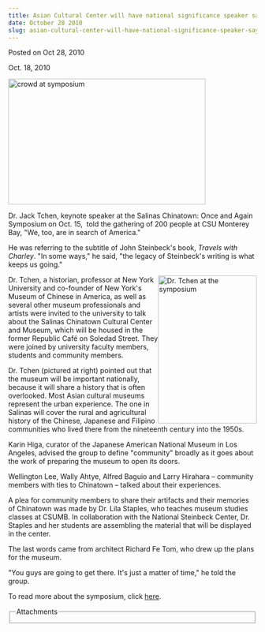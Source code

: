 ```yaml
---
title: Asian Cultural Center will have national significance speaker says
date: October 28 2010
slug: asian-cultural-center-will-have-national-significance-speaker-says
---
```





<span class="date">Posted on Oct 28, 2010    </span>
<p>Oct. 18, 2010</p>
<img alt="crowd at symposium" height="255" src="http://news.csumb.edu/sites/default/files/65/igx_migrate/images/crowd%20at%20symposium_sm.jpg" width="400">
<p>Dr. Jack Tchen, keynote speaker at the Salinas Chinatown: Once
and Again Symposium on Oct. 15,&#xA0; told the gathering of 200
people at CSU Monterey Bay, &quot;We, too, are in search of
America.&quot;</p>
<p>He was referring to the subtitle of John Steinbeck&apos;s book,
<em>Travels with Charley</em>. &quot;In some ways,&quot; he said, &quot;the legacy
of Steinbeck&apos;s writing is what keeps us going.&quot;</p>
<p><img alt="Dr. Tchen at the symposium" height="300" src="http://news.csumb.edu/sites/default/files/65/igx_migrate/images/Dr.%20Jack%20Tchen_sm.jpg" style="float:right" width="200">Dr. Tchen, a historian, professor
at New York University and co-founder of New York&apos;s Museum of
Chinese in America, as well as several other museum professionals
and artists were invited to the university to talk about the
Salinas Chinatown Cultural Center and Museum, which will be housed
in the former Republic Caf&#xE9; on Soledad Street. They were joined by
university faculty members, students and community members.</img></p>
<p>Dr. Tchen (pictured at right) pointed out that the museum will
be important nationally, because it will share a history that is
often overlooked. Most Asian cultural museums represent the urban
experience. The one in Salinas will cover the rural and
agricultural history of the Chinese, Japanese and Filipino
communities who lived there from the nineteenth century into the
1950s.</p>
<p>Karin Higa, curator of the Japanese American National Museum in
Los Angeles, advised the group to define &quot;community&quot; broadly as it
goes about the work of preparing the museum to open its doors.</p>
<p>Wellington Lee, Wally Ahtye, Alfred Baguio and Larry Hirahara &#x2013;
community members with ties to Chinatown &#xAD;&#x2013; talked about their
experiences.</p>
<p>A plea for community members to share their artifacts and their
memories of Chinatown was made by Dr. Lila Staples, who teaches
museum studies classes at CSUMB. In collaboration with the National
Steinbeck Center, Dr. Staples and her students are assembling the
material that will be displayed in the center.</p>
<p>The last words came from architect Richard Fe Tom, who drew up
the plans for the museum.</p>
<p>&quot;You guys are going to get there. It&apos;s just a matter of time,&quot;
he told the group.</p>
<p>To read more about the symposium, click <a href="http://csumb.edu/site/x25524.xml" rel="nofollow">here</a>.</p>
<fieldset class="fieldgroup group-attachments">
<legend>Attachments</legend>
<div class="field field-type-emvideo field-field-attach-video">
<div class="field-items">
<div class="field-item odd">
<div class="emvideo emvideo-video emvideo-youtube">
<div class="emfield-emvideo emfield-emvideo-youtube">
<div id="emvideo-youtube-flash-wrapper-1"><object type="application/x-shockwave-flash" height="350" width="425" data="http://www.youtube.com/v/M2-YON15JAQ&amp;rel=0&amp;enablejsapi=1&amp;playerapiid=ytplayer&amp;fs=1" id="emvideo-youtube-flash-1"><param name="movie" value="http://www.youtube.com/v/M2-YON15JAQ&amp;rel=0&amp;enablejsapi=1&amp;playerapiid=ytplayer&amp;fs=1">
<param name="allowScriptAccess" value="sameDomain">
<param name="quality" value="best">
<param name="allowFullScreen" value="true">
<param name="bgcolor" value="#FFFFFF">
<param name="scale" value="noScale">
<param name="salign" value="TL">
<param name="FlashVars" value="playerMode=embedded">
<param name="wmode" value="transparent"/></param></param></param></param></param></param></param></param></object></div>
</div>
</div>
</div>
</div>
</div>
</fieldset>
</img>




